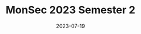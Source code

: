 ---
title: MonSec 2023 Semester 2
date: 2023-07-19
showDateUpdated: false
tags: [MonSec]
externalUrl: https://monsec.io/posts/2023s2/
_build: {render: never}
xml: false
---